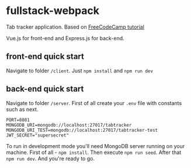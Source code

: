 # fullstack-webpack
Tab tracker application. Based on [FreeCodeCamp tutorial](https://www.youtube.com/watch?v=Fa4cRMaTDUI)

Vue.js for front-end and Express.js for back-end.


## front-end quick start
Navigate to folder `/client`. Just `npm install` and `npm run dev`

## back-end quick start
Navigate to folder `/server`. First of all create your `.env` file with constants such as next.
```
PORT=8081
MONGODB_URI=mongodb://localhost:27017/tabtracker
MONGODB_URI_TEST=mongodb://localhost:27017/tabtracker-test
JWT_SECRET="supersecret"
```

To run in development mode you'll need MongoDB server running on your machine. First of all - `npm install`. Then execute `npm run seed`. After that `npm run dev`. And you're ready to go.
